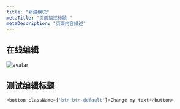```yaml
---
title: "新建模块"
metaTitle: "页面描述标题-"
metaDescription: "页面内容描述"
---
```



## 在线编辑
![avatar](http://baidu.com/pic/doge.png)


## 测试编辑标题

```javascript react-live=true
<button className={'btn btn-default'}>Change my text</button>
```